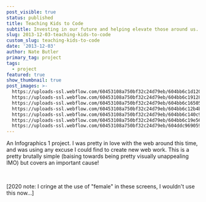 ```yaml
---
post_visible: true
status: published
title: Teaching Kids to Code
subtitle: Investing in our future and helping elevate those around us.
slug: 2013-12-03-teaching-kids-to-code
custom_slug: teaching-kids-to-code
date: '2013-12-03'
author: Nate Butler
primary_tag: project
tags:
  - project
featured: true
show_thumbnail: true
post_images: >-
  https://uploads-ssl.webflow.com/60453108a750bf32c24d79eb/604bb6c1d1203e6f638ebc2e_Screen%20Shot%202021-03-12%20at%2010.43.49%20AM.png;
  https://uploads-ssl.webflow.com/60453108a750bf32c24d79eb/604bb6c1912815fc5d0df07c_Screen%20Shot%202021-03-12%20at%2010.43.59%20AM.png;
  https://uploads-ssl.webflow.com/60453108a750bf32c24d79eb/604bb6c165053b437c97a4d7_Screen%20Shot%202021-03-12%20at%2010.44.12%20AM.png;
  https://uploads-ssl.webflow.com/60453108a750bf32c24d79eb/604bb6c12b4bbb6dcd563f3f_Screen%20Shot%202021-03-12%20at%2010.44.26%20AM.png;
  https://uploads-ssl.webflow.com/60453108a750bf32c24d79eb/604bb6c140c96d02635998ad_Screen%20Shot%202021-03-12%20at%2010.44.32%20AM.png;
  https://uploads-ssl.webflow.com/60453108a750bf32c24d79eb/604bb6c19e56a084b9af3c3e_Screen%20Shot%202021-03-12%20at%2010.44.40%20AM.png;
  https://uploads-ssl.webflow.com/60453108a750bf32c24d79eb/604ddc969059754d81cc73dd_Info_2_-_Nathan_Butler_-_Final_Poster_Back.png
---
```

<p>An Infographics 1 project. I&nbsp;was pretty in love with the web around this time, and was using any excuse I could find to create new web work. This is a pretty brutally simple (baising towards being pretty visually unappealing IMO) but covers an important cause!</p><p>‍</p><p>[2020 note:&nbsp;I&nbsp;cringe at the use of "female"&nbsp;in these screens, I wouldn't use this now...]</p>